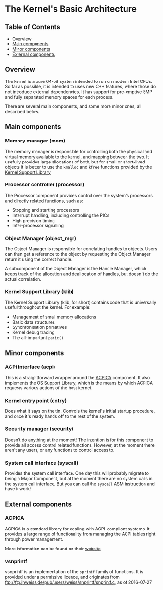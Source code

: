 # The Kernel's Basic Architecture

## Table of Contents

- [Overview](#Overview)
- [Main components](#main-components)
- [Minor components](#minor-components)
- [External components](#external-components)

## Overview

The kernel is a pure 64-bit system intended to run on modern Intel CPUs. So far as possible, it is intended to uses new
C++ features, where those do not introduce external dependencies. It has support for pre-emptive SMP and fully
separated memory spaces for each process.

There are several main components, and some more minor ones, all described below.

## Main components

### Memory manager (mem)

The memory manager is responsible for controlling both the physical and virtual memory available to the kernel, and
mapping between the two. It usefully provides large allocations of both, but for small or short-lived objects it is
better to use the `kmalloc` and `kfree` functions provided by the [Kernel Support Library](#kernel-support-library)  

### Processor controller (processor)

The Processor component provides control over the system's processors and directly related functions, such as:

- Stopping and starting processors
- Interrupt handling, including controlling the PICs
- High precision timing
- Inter-processor signalling

### Object Manager (object_mgr)

The Object Manager is responsible for correlating handles to objects. Users can then get a reference to the object by
requesting the Object Manager return it using the correct handle.

A subcomponent of the Object Manager is the Handle Manager, which keeps track of the allocation and deallocation of
handles, but doesn't do the actual correlation.

### Kernel Support Library (klib)

The Kernel Support Library (klib, for short) contains code that is universally useful throughout the kernel. For
example:

- Management of small memory allocations
- Basic data structures
- Synchronisation primatives
- Kernel debug tracing
- The all-important `panic()`

## Minor components

### ACPI interface (acpi)

This is a straightforward wrapper around the [ACPICA](#acpica) component. It also implements the OS Support Library,
which is the means by which ACPICA requests various actions of the host kernel.

### Kernel entry point (entry)

Does what it says on the tin. Controls the kernel's initial startup procedure, and once it's ready hands off to the
rest of the system.

### Security manager (security)

Doesn't do anything at the moment! The intention is for this component to provide all access control related functions.
However, at the moment there aren't any users, or any functions to control access to.

### System call interface (syscall)

Provides the system call interface. One day this will probably migrate to being a Major Component, but at the moment
there are no system calls in the system call interface. But you can call the `syscall` ASM instruction and have it
work!

## External components

### ACPICA

ACPICA is a standard library for dealing with ACPI-compliant systems. It provides a large range of functionality from
managing the ACPI tables right through power management.

More information can be found on their [website](https://www.acpica.org/)

### vsnprintf

vsnprintf is an implementation of the `sprintf` family of functions. It is provided under a permissive licence, and
originates from ftp://ftp.jhweiss.de/pub/users/weiss/snprintf/snprintf.c, as of 2016-07-27